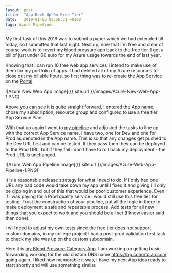 ```yaml
---
layout: post
title:  "App Back Up On Free Tier"
date:   2019-01-03 09:56:31 +0100
tags: Azure Pipelines
---
```


My first task of this 2019 was to submit a paper which we had extended till today, so I submitted that last night. Next up, now that I'm free and clear of course work is to revert my blood pressure app back to the free tier. I got a bill of just under 60 euro for my Azure usage towards the end of last year.

Knowing that I can run 10 free web app services I intend to make use of them for my portfolio of apps. I had deleted all of my Azure resources to close out my billable hours, so first thing was to re-create the App Service on the [Portal](https://portal.azure.com/).

![Azure New Web App Image]({{ site.url }}/images/Azure-New-Web-App-1.PNG)

Above you can see it is quite straight forward, I entered the App name, chose my subscription, resource group and configured to use a free tier App Service Plan.

With that up again I went to [my pipeline](Devops.azure.com) and adjusted the tasks to line up with the correct App Service name. I have two, one for Dev and one for Prod as denoted in the App name. This is so that any changes get pushed to the Dev URL first and can be tested. If they pass then they can be deployed to the Prod URL, but if they fail I don’t have to roll back my deployment - the Prod URL is unchanged.

![Azure Web App Pipeline Image]({{ site.url }}/images/Azure-Web-App-Pipeline-1.PNG)

It is a reasonable release strategy for what i need to do. If i only had one URL any bad code would take down my app until I fixed it and giving I'll only be dipping in and out of this that would be poor customer experience. Even if i was paying for a Prod quality service I would still use this free tier for testing. Trust the construction of your pipeline, put all the logic in there to make deployment a safe and repeatable process. Add tests for all new things that you expect to work and you should be all set (I know easier said than done).

I will need to adjust my own tests since the free tier does not support custom domains, in my college project I had a post-prod validation test task to check my site was up on the custom subdomain.

Here it is [my Blood Pressure Category App](http://bpcalculator-2-prod-as.azurewebsites.net/). I am working on getting basic forwarding working for the old custom DNS name https://bp.conortolan.com going again. I liked how memorable it was, I have my next App idea ready to start shortly and will use something similar.
